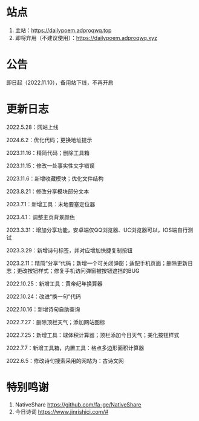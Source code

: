 # 站点

1. 主站：https://dailypoem.adproqwq.top
2. 即将弃用（不建议使用）：https://dailypoem.adproqwq.xyz

# 公告

即日起（2022.11.10），备用站下线，不再开启

# 更新日志

2022.5.28：网站上线

2024.6.2：优化代码；更换地址提示

2023.11.16：精简代码；删除工具箱

2023.11.15：修改一处事实性文字错误

2023.11.6：新增收藏模块；优化文件结构

2023.8.21：修改分享模块部分文本

2023.7.1：新增工具：末地要塞定位器

2023.4.1：调整主页背景颜色

2023.3.31：增加分享功能，安卓端仅QQ浏览器、UC浏览器可以，IOS端自行测试

2023.3.29：新增诗句标签，并对应增加快捷复制按钮

2023.2.11：精简“分享”代码；新增一个可关闭弹窗；适配手机页面；删除更新日志；更改按钮样式；修复手机访问弹窗被按钮遮挡的BUG

2022.10.25：新增工具：黄帝纪年换算器

2022.10.24：改进“换一句”代码

2022.10.16：新增诗句自助查询

2022.7.27：删除顶栏天气；添加网站图标

2022.7.25：新增工具：球体积计算器；顶栏添加今日天气；美化按钮样式

2022.7.7：新增工具箱，内置工具：格点多边形面积计算器

2022.6.5：修改诗句搜索采用的网站为：古诗文网

# 特别鸣谢

1. NativeShare https://github.com/fa-ge/NativeShare
2. 今日诗词 https://www.jinrishici.com/#
